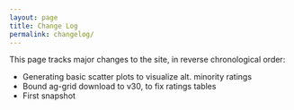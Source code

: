 ```yaml
---
layout: page
title: Change Log
permalink: changelog/
---
```


This page tracks major changes to the site, in reverse chronological order:

- Generating basic scatter plots to visualize alt. minority ratings
- Bound ag-grid download to v30, to fix ratings tables
- First snapshot
